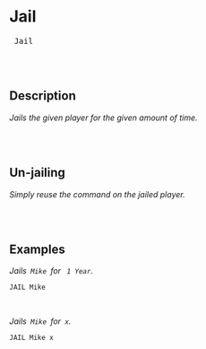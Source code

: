 
# Jail

<kbd> Jail  </kbd>

<br>
<br>

## Description

*Jails the given player for the given amount of time.*

<br>
<br>

## Un-jailing

*Simply reuse the command on the jailed player.*

<br>
<br>

## Examples

*Jails  `Mike`  for   `1 Year`.*

```shell
JAIL Mike
```

<br>

*Jails  `Mike`  for  `x`.*

```shell
JAIL Mike x
```

<br>
